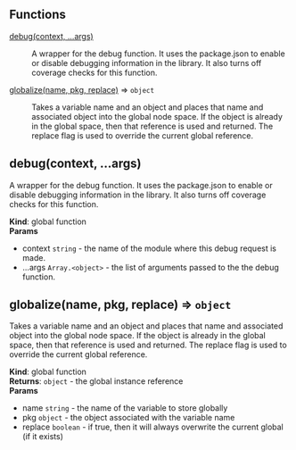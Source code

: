 ## Functions

<dl>
<dt><a href="#debug">debug(context, ...args)</a></dt>
<dd><p>A wrapper for the debug function.  It uses the package.json to enable or
disable debugging information in the library.  It also turns off
coverage checks for this function.</p>
</dd>
<dt><a href="#globalize">globalize(name, pkg, replace)</a> ⇒ <code>object</code></dt>
<dd><p>Takes a variable name and an object and places that name and associated
object into the global node space.  If the object is already in the
global space, then that reference is used and returned.  The replace
flag is used to override the current global reference.</p>
</dd>
</dl>

<a name="debug"></a>

## debug(context, ...args)
A wrapper for the debug function.  It uses the package.json to enable or
disable debugging information in the library.  It also turns off
coverage checks for this function.

**Kind**: global function  
**Params**

- context <code>string</code> - the name of the module where this debug request
is made.
- ...args <code>Array.&lt;object&gt;</code> - the list of arguments passed to the the debug
function.

<a name="globalize"></a>

## globalize(name, pkg, replace) ⇒ <code>object</code>
Takes a variable name and an object and places that name and associated
object into the global node space.  If the object is already in the
global space, then that reference is used and returned.  The replace
flag is used to override the current global reference.

**Kind**: global function  
**Returns**: <code>object</code> - the global instance reference  
**Params**

- name <code>string</code> - the name of the variable to store globally
- pkg <code>object</code> - the object associated with the variable name
- replace <code>boolean</code> - if true, then it will always overwrite the
current global (if it exists)

